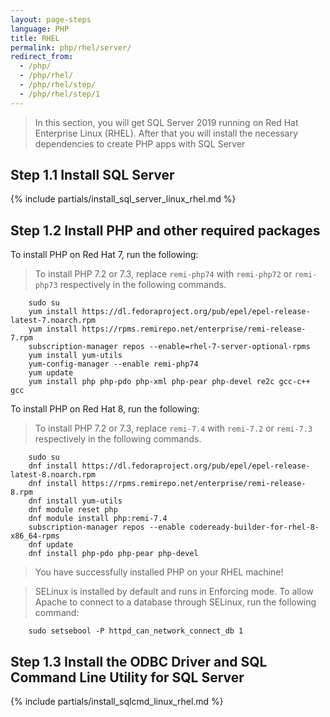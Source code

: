 ```yaml
---
layout: page-steps
language: PHP
title: RHEL
permalink: php/rhel/server/
redirect_from:
  - /php/
  - /php/rhel/
  - /php/rhel/step/
  - /php/rhel/step/1
---
```


> In this section, you will get SQL Server 2019 running on Red Hat Enterprise Linux (RHEL). After that you will install the necessary dependencies to create PHP apps with SQL Server

## Step 1.1 Install SQL Server

{% include partials/install_sql_server_linux_rhel.md %}

## Step 1.2 Install PHP and other required packages

To install PHP on Red Hat 7, run the following:

> To install PHP 7.2 or 7.3, replace `remi-php74` with `remi-php72` or `remi-php73` respectively in the following commands.

```terminal
    sudo su
    yum install https://dl.fedoraproject.org/pub/epel/epel-release-latest-7.noarch.rpm
    yum install https://rpms.remirepo.net/enterprise/remi-release-7.rpm
    subscription-manager repos --enable=rhel-7-server-optional-rpms
    yum install yum-utils
    yum-config-manager --enable remi-php74
    yum update
    yum install php php-pdo php-xml php-pear php-devel re2c gcc-c++ gcc
```

To install PHP on Red Hat 8, run the following:

> To install PHP 7.2 or 7.3, replace `remi-7.4` with `remi-7.2` or `remi-7.3` respectively in the following commands.

```terminal
    sudo su
    dnf install https://dl.fedoraproject.org/pub/epel/epel-release-latest-8.noarch.rpm
    dnf install https://rpms.remirepo.net/enterprise/remi-release-8.rpm
    dnf install yum-utils
    dnf module reset php
    dnf module install php:remi-7.4
    subscription-manager repos --enable codeready-builder-for-rhel-8-x86_64-rpms
    dnf update
    dnf install php-pdo php-pear php-devel
```

> You have successfully installed PHP on your RHEL machine!

> SELinux is installed by default and runs in Enforcing mode. To allow Apache to connect to a database through SELinux, run the following command: 

```terminal
    sudo setsebool -P httpd_can_network_connect_db 1
```

## Step 1.3 Install the ODBC Driver and SQL Command Line Utility for SQL Server

{% include partials/install_sqlcmd_linux_rhel.md %}
